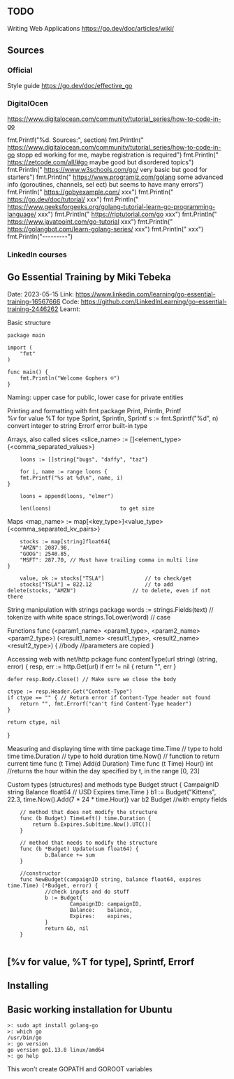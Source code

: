 ## TODO
Writing Web Applications https://go.dev/doc/articles/wiki/

## Sources

### Official 
Style guide https://go.dev/doc/effective_go 

### DigitalOcen

https://www.digitalocean.com/community/tutorial_series/how-to-code-in-go 

 fmt.Printf("%d. Sources:", section)
        fmt.Println("   https://www.digitalocean.com/community/tutorial_series/how-to-code-in-go stopp
ed working for me, maybe registration is required")
        fmt.Println("   https://zetcode.com/all/#go     maybe good but disordered topics")
        fmt.Println("   https://www.w3schools.com/go/   very basic but good for starters")
        fmt.Println("   https://www.programiz.com/golang some advanced info (goroutines, channels, sel
ect) but seems to have many errors")
        fmt.Println("   https://gobyexample.com/    xxx")
        fmt.Println("   https://go.dev/doc/tutorial/    xxx")
        fmt.Println("   https://www.geeksforgeeks.org/golang-tutorial-learn-go-programming-language/
  xxx")
        fmt.Println("   https://riptutorial.com/go    xxx")
        fmt.Println("   https://www.javatpoint.com/go-tutorial    xxx")
        fmt.Println("   https://golangbot.com/learn-golang-series/    xxx")
        fmt.Println("       xxx")
        fmt.Println("---------")

### LinkedIn courses

## Go Essential Training by Miki Tebeka 
Date: 2023-05-15
Link: https://www.linkedin.com/learning/go-essential-training-16567666
Code: https://github.com/LinkedInLearning/go-essential-training-2446262
Learnt:

Basic structure
```
package main

import (
	"fmt"
)

func main() {
	fmt.Println("Welcome Gophers ☺")
}
```

Naming: upper case for public, lower case for private entities

Printing and formatting with fmt package 
Print, Println, Printf  
        %v for value
        %T for type
Sprint, Sprintln, Sprintf
        s := fmt.Sprintf("%d", n)       convert integer to string
Errorf
        error built-in type

Arrays, also called slices
        <slice_name> := []<element_type>{<comma_separated_values>}

        loons := []string{"bugs", "daffy", "taz"}

        for i, name := range loons {
		fmt.Printf("%s at %d\n", name, i)
	}

        loons = append(loons, "elmer")

        len(loons)                      to get size

Maps
        <map_name> := map[<key_type>]<value_type>{<comma_separated_kv_pairs>}

        stocks := map[string]float64{
		"AMZN": 2087.98,
		"GOOG": 2540.85,
		"MSFT": 287.70, // Must have trailing comma in multi line
	}

        value, ok := stocks["TSLA"]             // to check/get
        stocks["TSLA"] = 822.12                 // to add
	delete(stocks, "AMZN")                  // to delete, even if not there

String manipulation with strings package
        words := strings.Fields(text)           // tokenize with white space
        strings.ToLower(word)                   // case

Functions
        func <name> (<param1_name> <param1_type>, <param2_name> <param2_type>) (<result1_name> <result1_type>, <result2_name> <result2_type>) {
                //body
                //parameters are copied
        }

Accessing web with net/http pckage
        func contentType(url string) (string, error) {
	resp, err := http.Get(url)
	if err != nil {
		return "", err
	}

	defer resp.Body.Close() // Make sure we close the body

	ctype := resp.Header.Get("Content-Type")
	if ctype == "" { // Return error if Content-Type header not found
		return "", fmt.Errorf("can't find Content-Type header")
	}

	return ctype, nil
}

Measuring and displaying time with time package
        time.Time       // type to hold time
        time.Duration   // type to hold duration
        time.Now()      // function to return current time
        func (t Time) Add(d Duration) Time
        func (t Time) Hour() int //returns the hour within the day specified by t, in the range [0, 23]

Custom types (structures) and methods
        type Budget struct {
                CampaignID string
                Balance    float64 // USD
                Expires    time.Time
        }
        b1 := Budget{"Kittens", 22.3, time.Now().Add(7 * 24 * time.Hour)}
        var b2 Budget   //with empty fields

        // method that does not modify the structure
        func (b Budget) TimeLeft() time.Duration {
	        return b.Expires.Sub(time.Now().UTC())
        }       

        // method that needs to modify the structure
        func (b *Budget) Update(sum float64) {
                b.Balance += sum
        }

        //constructor
        func NewBudget(campaignID string, balance float64, expires time.Time) (*Budget, error) {
                //check inputs and do stuff
                b := Budget{
                        CampaignID: campaignID,
                        Balance:    balance,
                        Expires:    expires,
                }
                return &b, nil
        }
```

```
[%v for value, %T for type], Sprintf, Errorf
- 

## Installing

## Basic working installation for Ubuntu
```
>: sudo apt install golang-go
>: which go
/usr/bin/go
>: go version
go version go1.13.8 linux/amd64
>: go help
```
This won't create GOPATH and GOROOT variables



